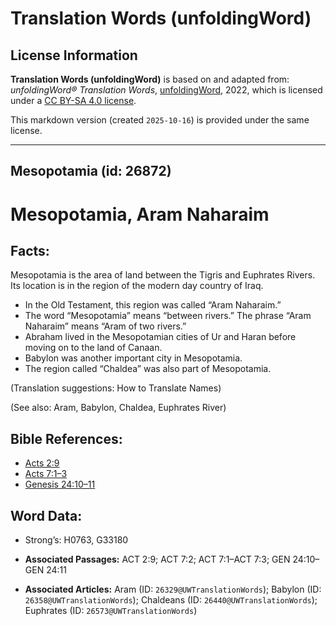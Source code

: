 # Translation Words (unfoldingWord)

## License Information

**Translation Words (unfoldingWord)** is based on and adapted from: _unfoldingWord® Translation Words_, [unfoldingWord](https://unfoldingword.org/utw), 2022, which is licensed under a [CC BY-SA 4.0 license](https://creativecommons.org/licenses/by-sa/4.0/legalcode.en).

This markdown version (created `2025-10-16`) is provided under the same license.



--------------------------------

## Mesopotamia (id: 26872)

Mesopotamia, Aram Naharaim
==========================

Facts:
------

Mesopotamia is the area of land between the Tigris and Euphrates Rivers. Its location is in the region of the modern day country of Iraq.

* In the Old Testament, this region was called “Aram Naharaim.”
* The word “Mesopotamia” means “between rivers.” The phrase “Aram Naharaim” means “Aram of two rivers.”
* Abraham lived in the Mesopotamian cities of Ur and Haran before moving on to the land of Canaan.
* Babylon was another important city in Mesopotamia.
* The region called “Chaldea” was also part of Mesopotamia.

(Translation suggestions: How to Translate Names)

(See also: Aram, Babylon, Chaldea, Euphrates River)

Bible References:
-----------------

* [Acts 2:9](https://ref.ly/Acts2:9)
* [Acts 7:1–3](https://ref.ly/Acts7:1-Acts7:3)
* [Genesis 24:10–11](https://ref.ly/Gen24:10-Gen24:11)

Word Data:
----------

* Strong’s: H0763, G33180

* **Associated Passages:** ACT 2:9; ACT 7:2; ACT 7:1–ACT 7:3; GEN 24:10–GEN 24:11
* **Associated Articles:** Aram (ID: `26329@UWTranslationWords`); Babylon (ID: `26358@UWTranslationWords`); Chaldeans (ID: `26440@UWTranslationWords`); Euphrates (ID: `26573@UWTranslationWords`)


